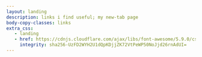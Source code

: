 ```yaml
---
layout: landing
description: links i find useful; my new-tab page
body-copy-classes: links
extra_css:
   - landing
   - href: https://cdnjs.cloudflare.com/ajax/libs/font-awesome/5.9.0/css/all.min.css
     integrity: sha256-UzFD2WYH2U1dQpKDjjZK72VtPeWP50NoJjd26rnAdUI=
---
```


